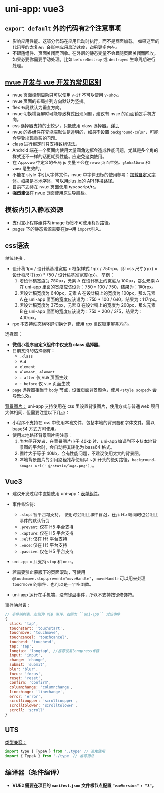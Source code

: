 # uni-app: vue3

## `export default` 外的代码有2个注意事项

- 影响应用性能。这部分代码在应用启动时执行，而不是页面加载。
  如果这里的代码写的太复杂，会影响应用启动速度，占用更多内存。
- 不跟随组件、页面关闭而回收。在外层的静态变量不会跟随页面关闭而回收。
  如果必要你需要手动处理。比如 `beforeDestroy` 或 `destroyed` 生命周期进行处理。

## [nvue 开发与 vue 开发的常见区别](https://uniapp.dcloud.net.cn/tutorial/page.html)

- nvue 页面控制显隐只可以使用 `v-if` 不可以使用 `v-show`。
- nvue 页面的布局排列方向默认为竖排。
- flex 布局默认为垂直方向。
- nvue 切换横竖屏时可能导致样式出现问题，建议有 nvue 的页面锁定手机方向。
- css 选择器支持的比较少，只能使用 class 选择器。[详见](https://uniapp.dcloud.net.cn/tutorial/nvue-css)
- nvue 的各组件在安卓端默认是透明的，如果不设置 `background-color`，可能会导致出现重影的问题。
- class 进行绑定时只支持数组语法。
- Android 端在一个页面内使用大量圆角边框会造成性能问题，尤其是多个角的样式还不一样的话更耗费性能。应避免这类使用。
- 在 App.vue 中定义的全局 js 变量不会在 nvue 页面生效。`globalData` 和 `vuex` 是生效的。
- 不能在 style 中引入字体文件，nvue 中字体图标的使用参考：[加载自定义字体](https://uniapp.dcloud.net.cn/。tutorial/nvue-api#addrule)。如果是本地字体，可以用plus.io的 API 转换路径。
- 目前不支持在 nvue 页面使用 typescript/ts。
- **强烈建议**在 nvue 页面使用原生导航栏。

## 模板内引入静态资源

- 支付宝小程序组件内 image 标签不可使用相对路径。
- pages 下的静态资源需要在js中用 `import`引入。

## css语法

单位转换：

- 设计稿 1px / 设计稿基准宽度 = 框架样式 1rpx / 750rpx，即 css 尺寸(rpx) = 设计稿尺寸(px) * 750 / 设计稿基准宽度(px)。
  举例：
  1. 若设计稿宽度为 750px，元素 A 在设计稿上的宽度为 100px，那么元素 A 在 uni-app 里面的宽度应该设为：750 * 100 / 750，结果为：100rpx。
  2. 若设计稿宽度为 640px，元素 A 在设计稿上的宽度为 100px，那么元素 A 在 uni-app 里面的宽度应该设为：750 * 100 / 640，结果为：117rpx。
  3. 若设计稿宽度为 375px，元素 B 在设计稿上的宽度为 200px，那么元素 B 在 uni-app 里面的宽度应该设为：750 * 200 / 375，结果为：400rpx。
- rpx 不支持动态横竖屏切换计算，使用 rpx 建议锁定屏幕方向。

选择器：

- **微信小程序自定义组件中仅支持 class 选择器**。
- 目前支持的选择器有：
  - `.class`
  - `#id`
  - `element`
  - `element, element`
  - `::after` 仅 vue 页面生效
  - `::before` 仅 vue 页面生效
- `page` 选择器相当于 `body` 节点，设置页面背景颜色，使用 `<style scoped>` 会导致失效。

[背景图片：](https://uniapp.dcloud.net.cn/tutorial/syntax-css.html#%E8%83%8C%E6%99%AF%E5%9B%BE%E7%89%87)
uni-app 支持使用在 css 里设置背景图片，使用方式与普通 web 项目大体相同，但需要注意以下几点：

- 小程序不支持在 css 中使用本地文件，包括本地的背景图和字体文件。需以 base64 方式方可使用。
- 使用本地路径背景图片需注意：
  1. 为方便开发者，在背景图片小于 40kb 时，uni-app 编译到不支持本地背景图的平台时，会自动将其转化为 base64 格式。
  2. 图片大于等于 40kb，会有性能问题，不建议使用太大的背景图。
  3. 本地背景图片的引用路径推荐使用以 ~@ 开头的绝对路径，`background-image: url('~@/static/logo.png');`。

## Vue3

- 建议开发过程中直接使用 uni-app：[表单组件](https://uniapp.dcloud.io/component/button)。

- 事件修饰符:
  - `.stop`: 各平台均支持， 使用时会阻止事件冒泡，在非 H5 端同时也会阻止事件的默认行为
  - `.prevent`: 仅在 H5 平台支持
  - `.capture`: 仅在 H5 平台支持
  - `.self`: 仅在 H5 平台支持
  - `.once`: 仅在 H5 平台支持
  - `.passive`: 仅在 H5 平台支持
- `uni-app x` 只支持 `stop` 和 `once`。
- 若需要禁止蒙版下的页面滚动，可使用 `@touchmove.stop.prevent="moveHandle"`，
  `moveHandle` 可以用来处理 `touchmove` 的事件，也可以是一个空函数。
- uni-app 运行在手机端，没有键盘事件，所以不支持按键修饰符。

事件映射表：

```js
// 事件映射表，左侧为 WEB 事件，右侧为 ``uni-app`` 对应事件
{
  click: 'tap',
  touchstart: 'touchstart',
  touchmove: 'touchmove',
  touchcancel: 'touchcancel',
  touchend: 'touchend',
  tap: 'tap',
  longtap: 'longtap', //推荐使用longpress代替
  input: 'input',
  change: 'change',
  submit: 'submit',
  blur: 'blur',
  focus: 'focus',
  reset: 'reset',
  confirm: 'confirm',
  columnchange: 'columnchange',
  linechange: 'linechange',
  error: 'error',
  scrolltoupper: 'scrolltoupper',
  scrolltolower: 'scrolltolower',
  scroll: 'scroll'
}
```

## UTS

[类型兼容：](https://doc.dcloud.net.cn/uni-app-x/uts/type-compatibility.html#import-type)

```js
import type { TypeA } from './type' // 避免使用
import { TypeA } from './type' // 推荐用法
```

## 编译器（条件编译）

- **VUE3 需要在项目的 `manifest.json` 文件根节点配置 `"vueVersion" : "3"`。**